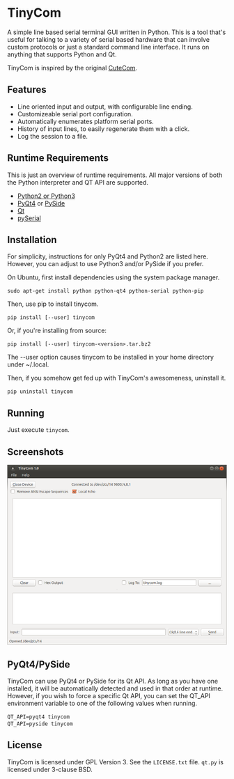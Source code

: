 TinyCom
=======

A simple line based serial terminal GUI written in Python. This is a tool that's
useful for talking to a variety of serial based hardware that can involve custom
protocols or just a standard command line interface.  It runs on anything that
supports Python and Qt.

TinyCom is inspired by the original [CuteCom](http://cutecom.sourceforge.net/).


Features
--------

* Line oriented input and output, with configurable line ending.
* Customizeable serial port configuration.
* Automatically enumerates platform serial ports.
* History of input lines, to easily regenerate them with a click.
* Log the session to a file.


Runtime Requirements
--------------------

This is just an overview of runtime requirements. All major versions of both the
Python interpreter and QT API are supported.

* [Python2 or Python3](https://www.python.org/)
* [PyQt4](https://riverbankcomputing.com/software/pyqt/intro) or
  [PySide](https://wiki.qt.io/PySide)
* [Qt](https://www.qt.io/)
* [pySerial](https://github.com/pyserial/pyserial)


Installation
------------
For simplicity, instructions for only PyQt4 and Python2 are listed here.
However, you can adjust to use Python3 and/or PySide if you prefer.

On Ubuntu, first install dependencies using the system package manager.

    sudo apt-get install python python-qt4 python-serial python-pip

Then, use pip to install tinycom.

    pip install [--user] tinycom

Or, if you're installing from source:

    pip install [--user] tinycom-<version>.tar.bz2

The --user option causes tinycom to be installed in your home directory under
~/.local.

Then, if you somehow get fed up with TinyCom's awesomeness, uninstall it.

    pip uninstall tinycom


Running
-------

Just execute `tinycom`.


Screenshots
-----------
![Main Window](screenshots/main_window.png)


PyQt4/PySide
------------------
TinyCom can use PyQt4 or PySide for its Qt API.  As long as you have one
installed, it will be automatically detected and used in that order at runtime.
However, if you wish to force a specific Qt API, you can set the QT_API
environment variable to one of the following values when running.

    QT_API=pyqt4 tinycom
    QT_API=pyside tinycom


License
-------
TinyCom is licensed under GPL Version 3.  See the `LICENSE.txt` file.  `qt.py`
is licensed under 3-clause BSD.
